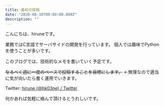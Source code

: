 ```yaml
---
title: 最初の投稿
date: "2020-08-10T00:00:00.000Z"
description: ""
---
```


こんにちは、hiruneです。

業務ではC言語でサーバサイドの開発を行っています。
個人では趣味でPythonを使うことが多いです。

このブログでは、技術的なメモを書いていく予定です。

~~なるべく週に一度のペースで投稿することを目標にします。~~ ←無理なので適当に気が向いたら書く運用でいきます。

Twitter: [hirune \(@hk03ne\) / Twitter](https://twitter.com/hk03ne)

何かあれば気軽に絡んで頂けるとうれしいです。


